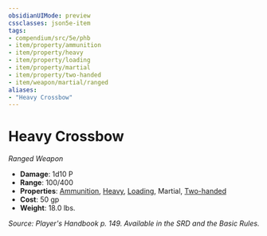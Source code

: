 ```yaml
---
obsidianUIMode: preview
cssclasses: json5e-item
tags:
- compendium/src/5e/phb
- item/property/ammunition
- item/property/heavy
- item/property/loading
- item/property/martial
- item/property/two-handed
- item/weapon/martial/ranged
aliases: 
- "Heavy Crossbow"
---
```

# Heavy Crossbow
*Ranged Weapon*  

- **Damage**: 1d10 P
- **Range**: 100/400
- **Properties**: [Ammunition](z_compendium/rules/item-properties.md#Ammunition), [Heavy](z_compendium/rules/item-properties.md#Heavy), [Loading](z_compendium/rules/item-properties.md#Loading), Martial, [Two-handed](z_compendium/rules/item-properties.md#Two-handed)
- **Cost**: 50 gp
- **Weight**: 18.0 lbs.

*Source: Player's Handbook p. 149. Available in the SRD and the Basic Rules.*